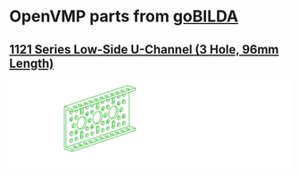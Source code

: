 # OpenVMP parts from [goBILDA](https://www.gobilda.com/)
## [1121 Series Low-Side U-Channel (3 Hole, 96mm Length)](https://www.gobilda.com/1121-series-low-side-u-channel-3-hole-96mm-length/)

[<img alt='1121 Series Low-Side U-Channel (3 Hole, 96mm Length)' src='https://github.com/openvmp/openvmp-models/blob/main/generated_files/parts/gobilda/structure-u-channel-low-3.png'/>](https://github.com/openvmp/openvmp-models/blob/main/generated_files/parts/gobilda/structure-u-channel-low-3.stl)

